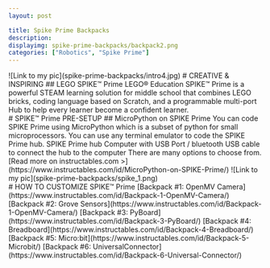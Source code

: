 ```yaml
---
layout: post

title: Spike Prime Backpacks
description:
displayimg: spike-prime-backpacks/backpack2.png
categories: ["Robotics", "Spike Prime"]
---
```


<div class="image_text_overlay" markdown="1">
![Link to my pic](spike-prime-backpacks/intro4.jpg)
# CREATIVE & INSPIRING
## LEGO SPIKE™ Prime
LEGO® Education SPIKE™ Prime is a powerful STEAM learning solution for middle school that combines LEGO bricks, coding language based on Scratch, and a programmable multi-port Hub to help every learner become a confident learner.
 </div>

<div class="free_write" markdown="1">
# SPIKE™ Prime PRE-SETUP
## MicroPython on SPIKE Prime
You can code SPIKE Prime using MicroPython which is a subset of python for small microprocessors. You can use any terminal emulator to code the SPIKE Prime hub. SPIKE Prime hub Computer with USB Port / bluetooth USB cable to connect the hub to the computer There are many options to choose from.
[Read more on instructables.com >](https://www.instructables.com/id/MicroPython-on-SPIKE-Prime/)
![Link to my pic](spike-prime-backpacks/spike_1.png)
</div>

<div class="document" markdown="1">
# HOW TO CUSTOMIZE SPIKE™ Prime
[Backpack #1: OpenMV Camera](https://www.instructables.com/id/Backpack-1-OpenMV-Camera/)
[Backpack #2: Grove Sensors](https://www.instructables.com/id/Backpack-1-OpenMV-Camera/)
[Backpack #3: PyBoard](https://www.instructables.com/id/Backpack-3-PyBoard/)
[Backpack #4: Breadboard](https://www.instructables.com/id/Backpack-4-Breadboard/)
[Backpack #5: Micro:bit](https://www.instructables.com/id/Backpack-5-Microbit/)
[Backpack #6: UniversalConnector](https://www.instructables.com/id/Backpack-6-Universal-Connector/)
</div>
